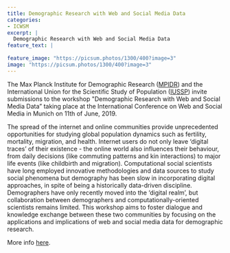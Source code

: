 ```yaml
---
title: Demographic Research with Web and Social Media Data
categories:
- ICWSM
excerpt: |
  Demographic Research with Web and Social Media Data
feature_text: |
   
feature_image: "https://picsum.photos/1300/400?image=3"
image: "https://picsum.photos/1300/400?image=3"
---
```



The Max Planck Institute for Demographic Research ([MPIDR](https://www.demogr.mpg.de/en/default.htm)) and the International Union for the Scientific Study of Population ([IUSSP](https://iussp.org/en)) invite submissions to the workshop "Demographic Research with Web and Social Media Data” taking place at the International Conference on Web and Social Media in Munich on 11th of June, 2019.

The spread of the internet and online communities provide unprecedented opportunities for studying global population dynamics such as fertility, mortality, migration, and health. Internet users do not only leave ‘digital traces’ of their existence - the online world also influences their  behaviour, from daily decisions (like commuting patterns and kin interactions) to major life events (like childbirth and migration). Computational social scientists have long employed innovative methodologies and data sources to study social phenomena but demography has been slow in incorporating digital approaches, in spite of being a historically data-driven discipline. Demographers have only recently moved into the ‘digital realm’, but collaboration between demographers and computationally-oriented scientists remains limited. This workshop aims to foster dialogue and knowledge exchange between these two communities by focusing on the applications and implications of web and social media data for demographic research.

More info [here](https://iussp.org/en/workshop-demographic-research-web-and-social-media-data).
